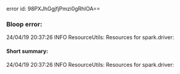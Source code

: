 error id: 98PXJhGgjfjPmzi0gRhlOA==
### Bloop error:

24/04/19 20:37:26 INFO ResourceUtils: Resources for spark.driver:
#### Short summary: 

24/04/19 20:37:26 INFO ResourceUtils: Resources for spark.driver: